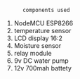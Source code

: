           components used
1. NodeMCU ESP8266
2. temperature sensor
3. LCD display 16:2
4. Moisture sensor
5. relay module
6. 9v DC water pump
7. 12v 700mah battety
